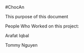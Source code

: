 #ChocAn

This purpose of this document

People Who Worked on this project:

Arafat Iqbal 

Tommy Nguyen
